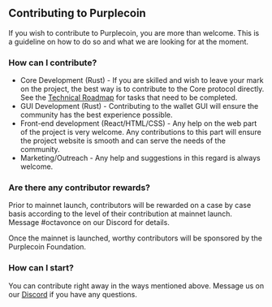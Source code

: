 ## Contributing to Purplecoin
If you wish to contribute to Purplecoin, you are more than welcome. This is a guideline on how to do so and what we are looking for at the moment.

### How can I contribute?
* Core Development (Rust) - If you are skilled and wish to leave your mark on the project, the best way is to contribute to the Core protocol directly. See the [Technical Roadmap](https://github.com/purpleprotocol/purplecoin/blob/main/ROADMAP.md) for tasks that need to be completed.
* GUI Development (Rust) - Contributing to the wallet GUI will ensure the community has the best experience possible.
* Front-end development (React/HTML/CSS) - Any help on the web part of the project is very welcome. Any contributions to this part will ensure the project website is smooth and can serve the needs of the community. 
* Marketing/Outreach - Any help and suggestions in this regard is always welcome.

### Are there any contributor rewards?
Prior to mainnet launch, contributors will be rewarded on a case by case basis according to the level of their contribution at mainnet launch. Message #octavonce on our Discord for details.

Once the mainnet is launched, worthy contributors will be sponsored by the Purplecoin Foundation.

### How can I start?
You can contribute right away in the ways mentioned above. Message us on our [Discord](https://discord.gg/5ZVZnKd) if you have any questions.
